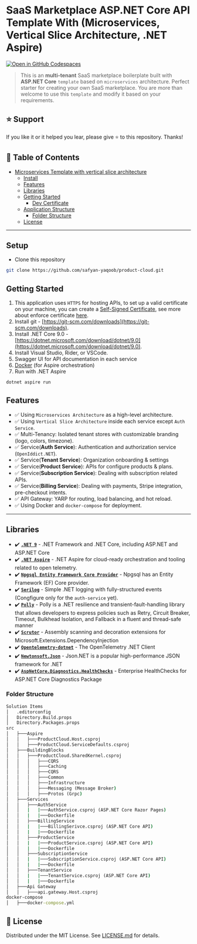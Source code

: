 # SaaS Marketplace ASP.NET Core API Template With (Microservices, Vertical Slice Architecture, .NET Aspire)

[![Open in GitHub Codespaces](https://github.com/codespaces/badge.svg)](https://codespaces.new/safyan-yaqoob/product-cloud)

> This is an **multi-tenant** SaaS marketplace boilerplate built with **ASP.NET Core** `template` based on `microservices` architecture. Perfect starter for creating your own SaaS marketplace. You are more than welcome to use this `template` and modify it based on your requirements.

## ⭐ Support

If you like it or it helped you lear, please give ⭐ to this repository.
Thanks!

## 📖 Table of Contents

-   [Microservices Template with vertical slice architecture](#mircoservices-template)
    -   [Install](#setup)
    -   [Features](#features)
    -   [Libraries](#libraries)
    -   [Getting Started](#getting-started)
        -   [Dev Certificate](#dev-certificate)
    -   [Application Structure](#application-structure)
        -   [Folder Structure](#folder-structure)
    -   [License](#license)

---

## Setup
* Clone this repository
```bash
git clone https://github.com/safyan-yaqoob/product-cloud.git
```

## Getting Started

1. This application uses `HTTPS` for hosting APIs, to set up a valid certificate on your machine, you can create a [Self-Signed Certificate](https://learn.microsoft.com/en-us/aspnet/core/security/docker-https?view=aspnetcore-9.0#macos-or-linux), see more about enforce certificate [here](https://learn.microsoft.com/en-us/aspnet/core/security/enforcing-ssl).
2. Install git - [https://git-scm.com/downloads](https://git-scm.com/downloads).
3. Install .NET Core 9.0 - [https://dotnet.microsoft.com/download/dotnet/9.0](https://dotnet.microsoft.com/download/dotnet/9.0).
4. Install Visual Studio, Rider, or VSCode.
11. Swagger UI for API documentation in each service
12. [Docker](https://www.docker.com/) (for Aspire orchestration)
13. Run with .NET Aspire
    
```bash
dotnet aspire run
```

## Features
-   ✅ Using `Microservices Architecture` as a high-level architecture.
-   ✅ Using `Vertical Slice Architecture` inside each service except `Auth Service`.
-   ✅ Multi-Tenancy: Isolated tenant stores with customizable branding (logo, colors, timezone).
-   ✅ Service(**Auth Service**): Authentication and authorization service (`OpenIddict.NET`).
-   ✅ Service(**Tenant Service**): Organization onboarding & settings
-   ✅ Service(**Product Service**): APIs for configure products & plans.
-   ✅ Service(**Subscription Service**): Dealing with subscription related APIs.
-   ✅ Service(**Billing Service**): Dealing with payments, Stripe integration, pre-checkout intents.
-   ✅ API Gateway: YARP for routing, load balancing, and hot reload.
-   ✅ Using Docker and `docker-compose` for deployment.
---

## Libraries

-   ✔️ **[`.NET 9`](https://dotnet.microsoft.com/download)** - .NET Framework and .NET Core, including ASP.NET and ASP.NET Core
-   ✔️ **[`.NET Aspire`](https://github.com/dotnet/aspire)** - .NET Aspire for cloud-ready orchestration and tooling related to open telemetry.
-   ✔️ **[`Npgsql Entity Framework Core Provider`](https://www.nuget.org/packages/Aspire.Npgsql.EntityFrameworkCore.PostgreSQL)** - Npgsql has an Entity Framework (EF) Core provider.
-   ✔️ **[`Serilog`](https://github.com/serilog/serilog)** - Simple .NET logging with fully-structured events (Congfigure only for the `auth-service` yet).
-   ✔️ **[`Polly`](https://github.com/App-vNext/Polly)** - Polly is a .NET resilience and transient-fault-handling library that allows developers to express policies such as Retry, Circuit Breaker, Timeout, Bulkhead Isolation, and Fallback in a fluent and thread-safe manner
-   ✔️ **[`Scrutor`](https://github.com/khellang/Scrutor)** - Assembly scanning and decoration extensions for Microsoft.Extensions.DependencyInjection
-   ✔️ **[`Opentelemetry-dotnet`](https://github.com/open-telemetry/opentelemetry-dotnet)** - The OpenTelemetry .NET Client
-   ✔️ **[`Newtonsoft.Json`](https://github.com/JamesNK/Newtonsoft.Json)** - Json.NET is a popular high-performance JSON framework for .NET
-   ✔️ **[`AspNetCore.Diagnostics.HealthChecks`](https://github.com/Xabaril/AspNetCore.Diagnostics.HealthChecks)** - Enterprise HealthChecks for ASP.NET Core Diagnostics Package

### Folder Structure

```cmd
Solution Items
│   .editorconfig
│   Directory.Build.props
│   Directory.Packages.props
src
│   ├───Aspire
│   │   ├───ProductCloud.Host.csproj
│   │   ├───ProductCloud.ServiceDefaults.csproj
│   ├───BuildingBlocks
│   │   ├───ProductCloud.SharedKernel.csproj
│   │   │   ├───CQRS
│   │   │   ├───Caching
│   │   │   ├───CQRS
│   │   │   ├───Common
│   │   │   ├───Infrastructure
│   │   │   ├───Messaging (Message Broker)
│   │   │   ├───Protos (Grpc)
│   ├───Services
│   │   ├───AuthService
│   │   |   |───AuthService.csproj (ASP.NET Core Razor Pages)
│   │   |   |───Dockerfile
│   │   ├───BillingService
│   │   |   |───BillingSerivce.csproj (ASP.NET Core API)
│   │   |   |───Dockerfile
│   │   ├───ProductService
│   │   |   |───ProductService.csproj (ASP.NET Core API)
│   │   |   |───Dockerfile
│   │   ├───SubscriptionService
│   │   |   |───SubscriptionService.csproj (ASP.NET Core API)
│   │   |   |───Dockerfile
│   │   ├───TenantService
│   │   |   |───TenantService.csproj (ASP.NET Core API)
│   │   |   |───Dockerfile
│   ├───Api Gateway
│   │   ├───api.gateway.Host.csproj
docker-compose
│   ├───docker-compose.yml
```


## 📜 License

Distributed under the MIT License. See [LICENSE.md](LICENSE.md) for details.

